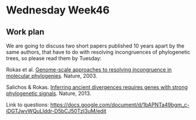 # Wednesday Week46

## Work plan

We are going to discuss two short papers published 10 years apart by the same authors, that have to do with resolving incongruences of phylogenetic trees, so please read them by Tuesday:

Rokas et al. [Genome-scale approaches to resolving incongruence in molecular phylogenies](https://www.nature.com/articles/nature02053). Nature, 2003.

Salichos & Rokas. [Inferring ancient divergences requires genes with strong phylogenetic signals](https://www.nature.com/articles/nature12130). Nature, 2013.


Link to questions:
https://docs.google.com/document/d/1bAPNTa49bgm_c-iDGTJwvWQuLIddr-D5bCJ50TzI3uM/edit
